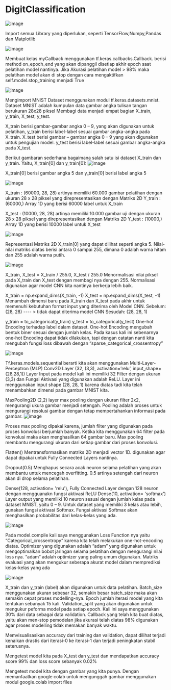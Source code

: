 # DigitClassification

![image](https://github.com/muhammadsampaga/DigitClassification/assets/60804326/1a9db51d-cca3-4e00-be18-a5eb1d13a97c)
 
Import semua Library yang diperlukan, seperti TensorFlow,Numpy,Pandas dan Matplotlib

![image](https://github.com/muhammadsampaga/DigitClassification/assets/60804326/d3141b95-8e11-4459-bb83-de249f58c806)
 
Membuat kelas myCallback menggunakan tf.keras.callbacks.Callback. berisi method on_epoch_end yang akan dipanggil disetiap akhir epoch saat pelatihan model nantinya. 
Jika Akurasi pelatihan model > 98% maka pelatihan model akan di stop dengan cara mengaktifkan self.model.stop_training menjadi True

![image](https://github.com/muhammadsampaga/DigitClassification/assets/60804326/bdb69dc5-1e2e-42af-bf83-0541b2787791)
 
Mengimport MNIST Dataset menggunakan modul tf.keras.datasets.mnist.
Dataset MNIST adalah kumpulan data gambar angka tulisan tangan berukuran 28x28 piksel
Membagi data menjadi empat bagian X_train, y_train, X_test, y_test.

X_train berisi gambar-gambar angka 0 – 9, yang akan digunakan untuk pelatihan,
y_train berisi label-label sesuai gambar angka-angka pada X_train.
X_test berisi gambar – gambar angka 0 – 9 yang akan digunakan untuk pengujian model.
y_test berisi label-label sesuai gambar angka-angka pada X_test.

Berikut gambaran sederhana bagaimana salah satu isi dataset X_train dan y_train. 
Yaitu, X_train[0] dan y_train[0]:
![image](https://github.com/muhammadsampaga/DigitClassification/assets/60804326/7d5d8273-0f03-4378-ba0e-6354b0fd2bfc)

 
X_train[0] berisi gambar angka 5 dan y_train[0] berisi label angka 5


![image](https://github.com/muhammadsampaga/DigitClassification/assets/60804326/39536544-9a31-4b2b-820d-6fc3890b1943)

X_train : (60000, 28, 28) artinya memiliki 60.000 gambar pelatihan dengan ukuran 28 x 28 piksel yang direpresentasikan dengan Matriks 2D
Y_train : (60000,)
Array 1D yang berisi 60000 label untuk X_train

X_test : (10000, 28, 28) artinya memiliki 10.000 gambar uji dengan ukuran 28 x 28 piksel yang direpresentasikan dengan Matriks 2D
Y_test : (10000,)
Array 1D yang berisi 10000 label untuk X_test


![image](https://github.com/muhammadsampaga/DigitClassification/assets/60804326/7e9c6b84-6f60-481d-9472-9b7a3a988d51)

Representasi Matriks 2D X_train[0] yang dapat dilihat seperti angka 5. 
Nilai-nilai matriks diatas berisi antara 0 sampai 255, dimana 0 adalah warna hitam dan 255 adalah warna putih.



![image](https://github.com/muhammadsampaga/DigitClassification/assets/60804326/c7b025b5-7c83-49f7-a52a-94ab99e380a6)
 
X_train, X_test = X_train / 255.0, X_test / 255.0
Menormalisasi nilai piksel pada X_train dan X_test dengan membagi nya dengan 255.
Normalisasi digunakan agar model CNN kita nantinya berkerja lebih baik.

X_train = np.expand_dims(X_train, -1)
X_test = np.expand_dims(X_test, -1)
Menambah dimensi baru pada X_train dan X_test pada akhir untuk memenuhi kebutuhan format input yang diterima oleh Model CNN.
Sebelum: (28, 28)  ---- > tidak dapat diterima model CNN
Sesudah: (28, 28, 1)

y_train = to_categorical(y_train)
y_test = to_categorical(y_test)
One-hot Encoding terhadap label dalam dataset. One-hot Encoding mengubah bentuk biner sesuai dengan jumlah kelas.
Pada kasus kali ini sebenarnya one-hot Encoding dapat tidak dilakukan, tapi dengan catatan nanti kita mengubah fungsi loss dibawah dengan “sparse_categorical_crossentropy”



![image](https://github.com/muhammadsampaga/DigitClassification/assets/60804326/248bf769-85cc-4ed9-9e96-e59613671ad5)

Tf.keras.models.sequential berarti kita akan menggunakan Multi-Layer-Perceptron (MLP)
Conv2D Layer (32, (3,3), activation=’relu’, input_shape=(28,28,1))
Layer Input pada model kali ini memiliki 32 Filter dengan ukuran (3,3) dan Fungsi Aktivasi yang digunakan adalah ReLU. Layer ini menggunakan input shape (28, 28, 1) karena diatas tadi kita telah menambahkan dimensi pada gambar MNIST kita.

MaxPooling2D (2,2)
layer max pooling dengan ukuran filter 2x2, mengurangi ukura gambar menjadi setengah.
Pooling adalah proses untuk mengurangi resolusi gambar dengan tetap mempertahankan informasi pada gambar.
![image](https://github.com/muhammadsampaga/DigitClassification/assets/60804326/8911fd47-6d30-4b14-bb53-cb9c912b4782)

 
Proses max pooling dipakai karena, jumlah filter yang digunakan pada proses konvolusi berjumlah banyak. Ketika kita menggunakan 64 filter pada konvolusi maka akan menghasilkan 64 gambar baru. Max pooling membantu mengurangi ukuran dari setiap gambar dari proses konvolusi.

Flatten()
Mentransformasikan matriks 2D menjadi vector 1D. digunakan agar dapat dipakai untuk Fully Connected Layers nantinya.

Dropout(0.5)
Menghapus secara acak neuron selama pelatihan yang akan membantu untuk mencegah overfitting. 
0.5 artinya setengah dari neuron akan di drop selama pelatihan.

Dense(128, activation= 'relu'),
Fully Connected Layer dengan 128 neuron dengan mengguanakn fungsi aktivasi ReLU	
Dense(10, activation= 'softmax')
Layer output yang memiliki 10 neuron sesuai dengan jumlah kelas pada dataset MNIST, yaitu 0 – 9. Untuk dataset yang memiliki 3 kelas atau lebih, gunakan fungsi aktivasi Softmax.
Fungsi aktivasi Softmax akan menghasilkan probabilitas dari kelas-kelas yang ada.

![image](https://github.com/muhammadsampaga/DigitClassification/assets/60804326/955db9be-4494-4ba2-aec0-cb16c2b38209)
 
Pada model.compile kali saya menggunakan Loss Function nya yaitu “Categorical_crossentropy” karena kita telah melakukan one-hot-encoding diatas.
Optimizer yang digunakan adalah “adam” yang digunakan untuk mengoptimalkan bobot jaringan selama pelatihan dengan mengurangi nilai loss nya. “adam” adalah optimizer yang paling umum digunakan.
Matriks evaluasi yang akan mengukur seberapa akurat model dalam memprediksi kelas-kelas yang ada

![image](https://github.com/muhammadsampaga/DigitClassification/assets/60804326/7a1c9f85-a992-4a72-9511-eaa70a504164)
 
X_train dan y_train (label) akan digunakan untuk data pelatihan. Batch_size menggunakan ukuran sebesar 32, semakin besar batch_size maka akan semakin cepat proses modelling-nya.
Epoch jumlah iterasi model yang kita tentukan sebanyak 15 kali.
Validation_split yang akan digunakan untuk mengukur peforma model pada setiap epoch. Kali ini saya menggunakan 30% dari data sebagai data validation.
Callback yang telah kita buat diatas, yaitu akan men-stop pemodelan jika akurasi telah diatas 98% digunakan agar proses modelling tidak memakan banyak waktu.


 
Memvisualisasikan accuracy dari training dan validation, dapat dilihat terjadi kenaikan drastis dari iterasi-0 ke iterasi-1 dan terjadi peningkatan stabil seterusnya.

 
Mengetest model kita pada X_test dan y_test dan mendapatkan accuracy score 99% dan loss score sebanyak 0.02%



 
 
Mengetest model kita dengan gambar yang kita punya. Dengan memanfaatkan google colab untuk mengunggah gambar menggunakan modul google.colab import files

